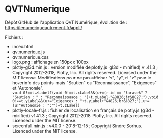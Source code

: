 # QVTNumerique

Dépôt GitHub de l'application QVT Numérique, évolution de : https://lenumeriqueautrement.fr/appli/

Fichiers :

<ul>
  <li>index.html</li>
  <li>qvtnumerique.js</li>
  <li>qvtnumerique.css</li>
  <li>logo.png : affichage en 150px x 100px</li>
  <li>plotly-gl3d.min.js : version modifiée de plotly.js (gl3d - minified) v1.41.3 ; Copyright 2012-2018, Plotly, Inc. All rights reserved. Licensed under the MIT license. Modifications pour ne pas afficher "x", "y", ni "z" pour le hoverinfo des points, mais "Soutien" ou "Reconnaissance", "Exigences" et "Autonomie".</li>
  <code>void 0!==t.zLabel?(void 0!==t.xLabel&&(u+=(r.id == "karasek" ? "Soutien : " : "Reconnaissance : ")+t.xLabel+"&8826;br&8827;"),void 0!==t.yLabel&&(u+="Exigences : "+t.yLabel+"&8826;br&8827;"),u+=(u?"Autonomie : ":"")+t.zLabel)</code>
<li>plotly-locale-fr.js : fichier de localisation en français de plotly.js (gl3d - minified) v1.41.3 ; Copyright 2012-2018, Plotly, Inc. All rights reserved. Licensed under the MIT license.</li>
<li>screenfull.min.js : v4.0.0 - 2018-12-15 ; Copyright Sindre Sorhus. Licenced under the MIT license.</li>
  </ul>
